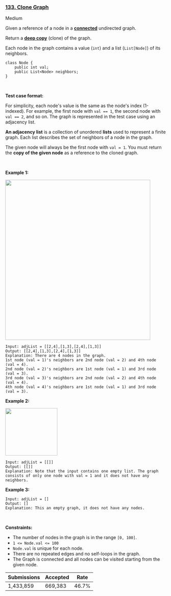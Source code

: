 ### [133. Clone Graph](https://leetcode.com/problems/clone-graph/)

Medium

Given a reference of a node in a __<a href="https://en.wikipedia.org/wiki/Connectivity_(graph_theory)#Connected_graph" target="_blank">connected</a>__ undirected graph.

Return a <a href="https://en.wikipedia.org/wiki/Object_copying#Deep_copy" target="_blank">__deep copy__</a> (clone) of the graph.

Each node in the graph contains a value (`` int ``) and a list (`` List[Node] ``) of its neighbors.

```
class Node {
    public int val;
    public List<Node> neighbors;
}
```

 

__Test case format:__

For simplicity, each node's value is the same as the node's index (1-indexed). For example, the first node with `` val == 1 ``, the second node with `` val == 2 ``, and so on. The graph is represented in the test case using an adjacency list.

__An adjacency list__ is a collection of unordered __lists__ used to represent a finite graph. Each list describes the set of neighbors of a node in the graph.

The given node will always be the first node with `` val = 1 ``. You must return the __copy of the given node__ as a reference to the cloned graph.

 

__Example 1:__

<img alt="" src="https://assets.leetcode.com/uploads/2019/11/04/133_clone_graph_question.png" style="width: 454px; height: 500px;"/>

```
Input: adjList = [[2,4],[1,3],[2,4],[1,3]]
Output: [[2,4],[1,3],[2,4],[1,3]]
Explanation: There are 4 nodes in the graph.
1st node (val = 1)'s neighbors are 2nd node (val = 2) and 4th node (val = 4).
2nd node (val = 2)'s neighbors are 1st node (val = 1) and 3rd node (val = 3).
3rd node (val = 3)'s neighbors are 2nd node (val = 2) and 4th node (val = 4).
4th node (val = 4)'s neighbors are 1st node (val = 1) and 3rd node (val = 3).
```

__Example 2:__

<img alt="" src="https://assets.leetcode.com/uploads/2020/01/07/graph.png" style="width: 163px; height: 148px;"/>

```
Input: adjList = [[]]
Output: [[]]
Explanation: Note that the input contains one empty list. The graph consists of only one node with val = 1 and it does not have any neighbors.
```

__Example 3:__

```
Input: adjList = []
Output: []
Explanation: This an empty graph, it does not have any nodes.
```

 

__Constraints:__

*   The number of nodes in the graph is in the range `` [0, 100] ``.
*   `` 1 <= Node.val <= 100 ``
*   `` Node.val `` is unique for each node.
*   There are no repeated edges and no self-loops in the graph.
*   The Graph is connected and all nodes can be visited starting from the given node.

| Submissions    | Accepted     | Rate   |
| -------------- | ------------ | ------ |
| 1,433,859 | 669,383 | 46.7% |